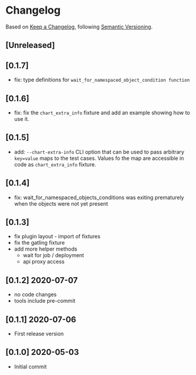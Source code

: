 # Changelog

Based on [Keep a Changelog](https://keepachangelog.com/en/1.0.0/), following [Semantic Versioning](https://semver.org/spec/v2.0.0.html).


## [Unreleased]

## [0.1.7]
- fix: type definitions for `wait_for_namespaced_object_condition function`

## [0.1.6]
- fix: fix the `chart_extra_info` fixture and add an example showing how to use it.

## [0.1.5]
- add: `--chart-extra-info` CLI option that can be used to pass arbitrary `key=value` maps to the test cases.
  Values fo the map are accessible in code as `chart_extra_info` fixture.

## [0.1.4]
- fix: wait_for_namespaced_objects_conditions was exiting prematurely when the objects were not yet present

## [0.1.3]
- fix plugin layout - import of fixtures
- fix the gatling fixture
- add more helper methods
  - wait for job / deployment
  - api proxy access

## [0.1.2] 2020-07-07
- no code changes
- tools include pre-commit

## [0.1.1] 2020-07-06
- First release version

## [0.1.0] 2020-05-03
- Initial commit
